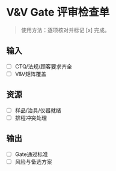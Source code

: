 # V&V Gate 评审检查单

> 使用方法：逐项核对并标记 [x] 完成。

## 输入

- [ ] CTQ/法规/顾客要求齐全
- [ ] V&V矩阵覆盖

## 资源

- [ ] 样品/治具/仪器就绪
- [ ] 排程冲突处理

## 输出

- [ ] Gate通过标准
- [ ] 风险与备选方案
